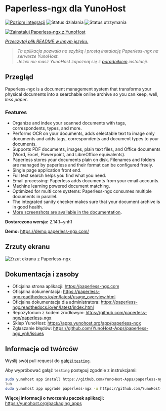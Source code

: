 <!--
To README zostało automatycznie wygenerowane przez <https://github.com/YunoHost/apps/tree/master/tools/readme_generator>
Nie powinno być ono edytowane ręcznie.
-->

# Paperless-ngx dla YunoHost

[![Poziom integracji](https://apps.yunohost.org/badge/integration/paperless-ngx)](https://ci-apps.yunohost.org/ci/apps/paperless-ngx/)
![Status działania](https://apps.yunohost.org/badge/state/paperless-ngx)
![Status utrzymania](https://apps.yunohost.org/badge/maintained/paperless-ngx)

[![Zainstaluj Paperless-ngx z YunoHost](https://install-app.yunohost.org/install-with-yunohost.svg)](https://install-app.yunohost.org/?app=paperless-ngx)

*[Przeczytaj plik README w innym języku.](./ALL_README.md)*

> *Ta aplikacja pozwala na szybką i prostą instalację Paperless-ngx na serwerze YunoHost.*  
> *Jeżeli nie masz YunoHost zapoznaj się z [poradnikiem](https://yunohost.org/install) instalacji.*

## Przegląd

Paperless-ngx is a document management system that transforms your physical documents into a searchable online archive so you can keep, well, *less paper*.

### Features

* Organize and index your scanned documents with tags, correspondents, types, and more.
* Performs OCR on your documents, adds selectable text to image only documents and adds tags, correspondents and document types to your documents.
* Supports PDF documents, images, plain text files, and Office documents (Word, Excel, Powerpoint, and LibreOffice equivalents).
* Paperless stores your documents plain on disk. Filenames and folders are managed by paperless and their format can be configured freely.
* Single page application front end.
* Full text search helps you find what you need.
* Email processing: Paperless adds documents from your email accounts.
* Machine learning powered document matching.
* Optimized for multi core systems: Paperless-ngx consumes multiple documents in parallel.
* The integrated sanity checker makes sure that your document archive is in good health.
* [More screenshots are available in the documentation](https://paperless-ngx.readthedocs.io/en/latest/screenshots.html).


**Dostarczona wersja:** 2.14.1~ynh1

**Demo:** <https://demo.paperless-ngx.com/>

## Zrzuty ekranu

![Zrzut ekranu z Paperless-ngx](./doc/screenshots/documents-wchrome-dark.png)

## Dokumentacja i zasoby

- Oficjalna strona aplikacji: <https://paperless-ngx.com>
- Oficjalna dokumentacja: <https://paperless-ngx.readthedocs.io/en/latest/usage_overview.html>
- Oficjalna dokumentacja dla administratora: <https://paperless-ngx.readthedocs.io/en/latest/index.html>
- Repozytorium z kodem źródłowym: <https://github.com/paperless-ngx/paperless-ngx>
- Sklep YunoHost: <https://apps.yunohost.org/app/paperless-ngx>
- Zgłaszanie błędów: <https://github.com/YunoHost-Apps/paperless-ngx_ynh/issues>

## Informacje od twórców

Wyślij swój pull request do [gałęzi `testing`](https://github.com/YunoHost-Apps/paperless-ngx_ynh/tree/testing).

Aby wypróbować gałąź `testing` postępuj zgodnie z instrukcjami:

```bash
sudo yunohost app install https://github.com/YunoHost-Apps/paperless-ngx_ynh/tree/testing --debug
lub
sudo yunohost app upgrade paperless-ngx -u https://github.com/YunoHost-Apps/paperless-ngx_ynh/tree/testing --debug
```

**Więcej informacji o tworzeniu paczek aplikacji:** <https://yunohost.org/packaging_apps>
